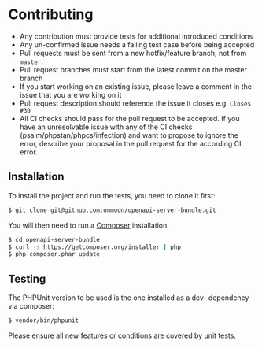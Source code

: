 # Contributing
- Any contribution must provide tests for additional introduced conditions
- Any un-confirmed issue needs a failing test case before being accepted
- Pull requests must be sent from a new hotfix/feature branch, not from `master`.
- Pull request branches must start from the latest commit on the master branch
- If you start working on an existing issue, please leave a comment in the issue that you are working on it
- Pull request description should reference the issue it closes e.g. `Closes #30`
- All CI checks should pass for the pull request to be accepted. If you have an unresolvable
issue with any of the CI checks (psalm/phpstan/phpcs/infection) and want to propose to ignore the error, describe
your proposal in the pull request for the according CI error.

## Installation
To install the project and run the tests, you need to clone it first:
```sh
$ git clone git@github.com:onmoon/openapi-server-bundle.git
```

You will then need to run a [Composer](https://getcomposer.org/) installation:

```sh
$ cd openapi-server-bundle
$ curl -s https://getcomposer.org/installer | php
$ php composer.phar update
```

## Testing
The PHPUnit version to be used is the one installed as a dev- dependency via composer:

```sh
$ vendor/bin/phpunit
```

Please ensure all new features or conditions are covered by unit tests.
